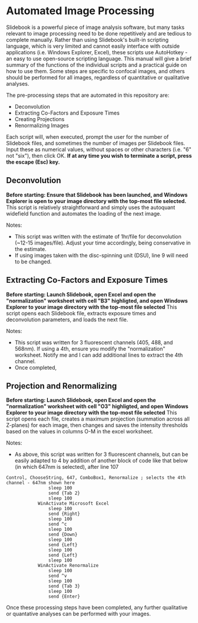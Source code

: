 # Automated Image Processing
Slidebook is a powerful piece of image analysis software, but many tasks relevant to image processing need to be done repetitively and are tedious to complete manually. Rather than using Slidebook's built-in scripting language, which is very limited and cannot easily interface with outside applications (i.e. Windows Explorer, Excel), these scripts use AutoHotkey - an easy to use open-source scripting language. This manual will give a brief summary of the functions of the individual scripts and a practical guide on how to use them. Some steps are specific to confocal images, and others should be performed for all images, regardless of quantitative or qualitative analyses.

The pre-processing steps that are automated in this repository are:

- Deconvolution
- Extracting Co-Factors and Exposure Times
- Creating Projections
- Renormalizing Images

Each script will, when executed, prompt the user for the number of Slidebook files, and sometimes the number of images per Slidebook files. Input these as numerical values, without spaces or other characters (i.e. "6" not "six"), then click OK. **If at any time you wish to terminate a script, press the escape (Esc) key.**

## Deconvolution
**Before starting: Ensure that Slidebook has been launched, and Windows Explorer is open to your image directory with the top-most file selected.**
This script is relatively straightforward and simply uses the autoquant widefield function and automates the loading of the next image. 

Notes:
- This script was written with the estimate of 1hr/file for deconvolution (~12-15 images/file). Adjust your time accordingly, being conservative in the estimate.
- If using images taken with the disc-spinning unit (DSU), line 9 will need to be changed.

## Extracting Co-Factors and Exposure Times
**Before starting: Launch Slidebook, open Excel and open the "normalization" worksheet with cell "B3" highligted, and open Windows Explorer to your image directory with the top-most file selected**
This script opens each Slidebook file, extracts exposure times and deconvolution parameters, and loads the next file.

Notes:
- This script was written for 3 fluorescent channels (405, 488, and 568nm). If using a 4th, ensure you modify the "normalization" worksheet. Notify me and I can add additional lines to extract the 4th channel.
- Once completed, 

## Projection and Renormalizing
**Before starting: Launch Slidebook, open Excel and open the "normalization" worksheet with cell "O3" highligted, and open Windows Explorer to your image directory with the top-most file selected**
This script opens each file, creates a maximum projection (summation across all Z-planes) for each image, then changes and saves the intensity thresholds based on the values in columns O-M in the excel worksheet.

Notes:
- As above, this script was written for 3 fluorescent channels, but can be easily adapted to 4 by addition of another block of code like that below (in which 647nm is selected), after line 107
```AutoHotkey
Control, ChooseString, 647, ComboBox1, Renormalize ; selects the 4th channel - 647nm shown here
				sleep 100
				send {Tab 2}
				sleep 100
			WinActivate Microsoft Excel
				sleep 100
				send {Right}
				sleep 100
				send ^c
				sleep 100
				send {Down}
				sleep 100
				send {Left}
				sleep 100
				send {Left}
				sleep 100
			WinActivate Renormalize
				sleep 100
				send ^v
				sleep 100
				send {Tab 3}
				sleep 100
				send {Enter}
```
Once these processing steps have been completed, any further qualitative or quantative analyses can be performed with your images.
